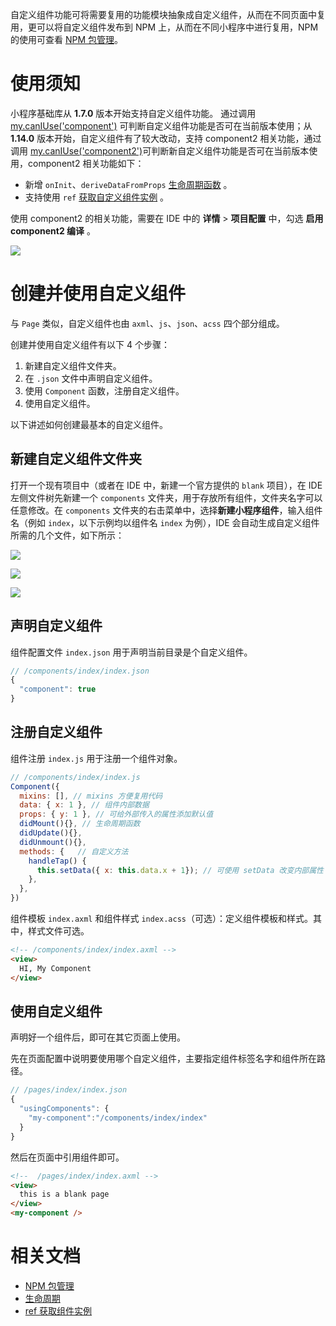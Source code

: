 自定义组件功能可将需要复用的功能模块抽象成自定义组件，从而在不同页面中复用，更可以将自定义组件发布到 NPM 上，从而在不同小程序中进行复用，NPM 的使用可查看 [NPM 包管理](https://opendocs.alipay.com/mini/ide/npm-manage)。

# 使用须知

小程序基础库从 **1.7.0** 版本开始支持自定义组件功能。 通过调用 [my.canIUse('component')](https://opendocs.alipay.com/mini/api/can-i-use) 可判断自定义组件功能是否可在当前版本使用；从 **1.14.0** 版本开始，自定义组件有了较大改动，支持 component2 相关功能，通过调用 [my.canIUse('component2')](https://opendocs.alipay.com/mini/api/can-i-use)可判断新自定义组件功能是否可在当前版本使用，component2 相关功能如下：
- 新增 `onInit`、`deriveDataFromProps` [生命周期函数](https://opendocs.alipay.com/mini/framework/component-lifecycle) 。
- 支持使用 `ref` [获取自定义组件实例](https://opendocs.alipay.com/mini/framework/component-ref) 。

使用 component2 的相关功能，需要在 IDE 中的 **详情** > **项目配置** 中，勾选 **启用 component2 编译** 。

![](https://gw.alipayobjects.com/zos/skylark-tools/public/files/a2af53c562788e90b2cd35adfee8aedb.png#align=left&display=inline&height=1350&margin=%5Bobject%20Object%5D&originHeight=1350&originWidth=2250&status=done&style=none&width=2250)

# 创建并使用自定义组件

与 `Page` 类似，自定义组件也由 `axml`、`js`、`json`、`acss` 四个部分组成。

创建并使用自定义组件有以下 4 个步骤：

1. 新建自定义组件文件夹。
2. 在 `.json` 文件中声明自定义组件。
3. 使用 `Component` 函数，注册自定义组件。
4. 使用自定义组件。

以下讲述如何创建最基本的自定义组件。

## 新建自定义组件文件夹

打开一个现有项目中（或者在 IDE 中，新建一个官方提供的 `blank` 项目），在 IDE 左侧文件树先新建一个 `components` 文件夹，用于存放所有组件，文件夹名字可以任意修改。在 `components` 文件夹的右击菜单中，选择**新建小程序组件**，输入组件名（例如 `index`，以下示例均以组件名 `index` 为例），IDE 会自动生成自定义组件所需的几个文件，如下所示：

![](https://gw.alipayobjects.com/zos/skylark-tools/public/files/183e658b379dc70c645c955fe44cba92.png#align=left&display=inline&height=677&margin=%5Bobject%20Object%5D&originHeight=677&originWidth=710&status=done&style=none&width=710)

![](https://gw.alipayobjects.com/zos/skylark-tools/public/files/73f74774a0494b8825c7f8af550aa8fa.png#align=left&display=inline&height=765&margin=%5Bobject%20Object%5D&originHeight=765&originWidth=1483&status=done&style=none&width=1483)

![](https://gw.alipayobjects.com/zos/skylark-tools/public/files/634260e1d0e2a5f344a2fb0caa732eae.png#align=left&display=inline&height=653&margin=%5Bobject%20Object%5D&originHeight=653&originWidth=1496&status=done&style=none&width=1496)

## 声明自定义组件

组件配置文件 `index.json` 用于声明当前目录是个自定义组件。
```javascript
// /components/index/index.json
{
  "component": true
}
```

## 注册自定义组件

组件注册  `index.js` 用于注册一个组件对象。
```javascript
// /components/index/index.js
Component({
  mixins: [], // mixins 方便复用代码
  data: { x: 1 }, // 组件内部数据
  props: { y: 1 }, // 可给外部传入的属性添加默认值
  didMount(){}, // 生命周期函数
  didUpdate(){},
  didUnmount(){},
  methods: {   // 自定义方法
    handleTap() {
  	  this.setData({ x: this.data.x + 1}); // 可使用 setData 改变内部属性
    }, 
  },
})
```
组件模板 `index.axml` 和组件样式 `index.acss`（可选）：定义组件模板和样式。其中，样式文件可选。
```html
<!-- /components/index/index.axml -->
<view>
  HI, My Component
</view>
```

## 使用自定义组件

声明好一个组件后，即可在其它页面上使用。

先在页面配置中说明要使用哪个自定义组件，主要指定组件标签名字和组件所在路径。

```javascript
// /pages/index/index.json
{
  "usingComponents": {
    "my-component":"/components/index/index"
  }
}
```
然后在页面中引用组件即可。
```html
<!--  /pages/index/index.axml -->
<view>
  this is a blank page
</view>
<my-component />
```

# 相关文档
- [NPM 包管理](https://opendocs.alipay.com/mini/ide/npm-manage)
- [生命周期](https://opendocs.alipay.com/mini/framework/component-lifecycle)
- [ref 获取组件实例](https://opendocs.alipay.com/mini/framework/component-ref)
